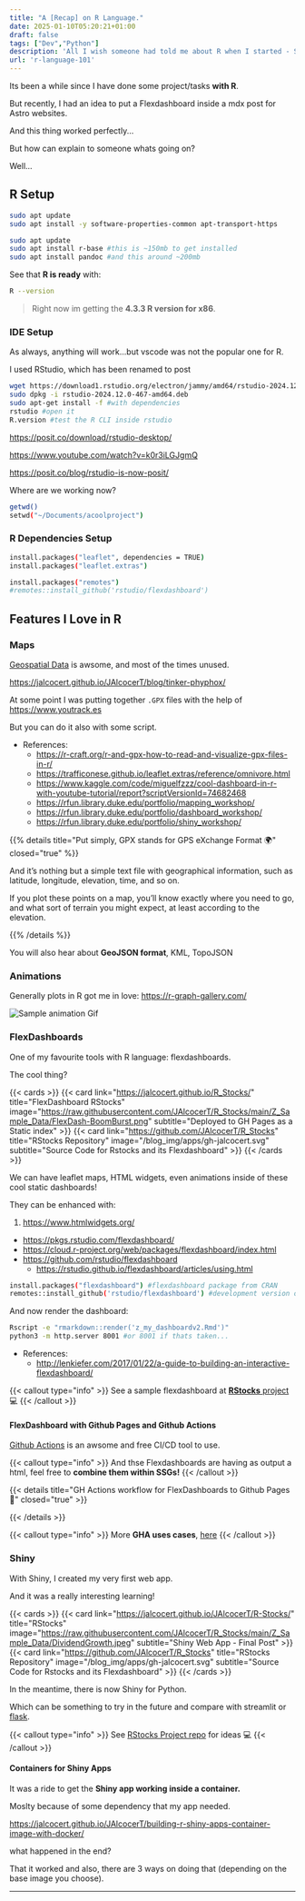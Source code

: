```yaml
---
title: "A [Recap] on R Language."
date: 2025-01-10T05:20:21+01:00
draft: false
tags: ["Dev","Python"]
description: 'All I wish someone had told me about R when I started - Shiny, Flexdashboards,...'
url: 'r-language-101'
---
```


Its been a while since I have done some project/tasks **with R**.

But recently, I had an idea to put a Flexdashboard inside a mdx post for Astro websites.

And this thing worked perfectly...

But how can explain to someone whats going on?

Well...

## R Setup

```sh
sudo apt update
sudo apt install -y software-properties-common apt-transport-https
```

```sh
sudo apt update
sudo apt install r-base #this is ~150mb to get installed
sudo apt install pandoc #and this around ~200mb
```

See that **R is ready** with:

```sh
R --version
```

> Right now im getting the **4.3.3 R version for x86**.

### IDE Setup

As always, anything will work...but vscode was not the popular one for R.

I used RStudio, which has been renamed to post

```sh
wget https://download1.rstudio.org/electron/jammy/amd64/rstudio-2024.12.0-467-amd64.deb
sudo dpkg -i rstudio-2024.12.0-467-amd64.deb
sudo apt-get install -f #with dependencies
rstudio #open it
R.version #test the R CLI inside rstudio
```

https://posit.co/download/rstudio-desktop/

https://www.youtube.com/watch?v=k0r3iLGJgmQ

https://posit.co/blog/rstudio-is-now-posit/

Where are we working now?

```sh
getwd()
setwd("~/Documents/acoolproject")
```

### R Dependencies Setup

```sh
install.packages("leaflet", dependencies = TRUE)
install.packages("leaflet.extras")

install.packages("remotes")
#remotes::install_github('rstudio/flexdashboard')
```


## Features I Love in R

### Maps

[Geospatial Data](https://jalcocert.github.io/JAlcocerT/geospatial-data/) is awsome, and most of the times unused.

https://jalcocert.github.io/JAlcocerT/blog/tinker-phyphox/

At some point I was putting together `.GPX` files with the help of https://www.youtrack.es

But you can do it also with some script.

* References:
    * https://r-craft.org/r-and-gpx-how-to-read-and-visualize-gpx-files-in-r/
    * https://trafficonese.github.io/leaflet.extras/reference/omnivore.html
    * <https://www.kaggle.com/code/miguelfzzz/cool-dashboard-in-r-with-youtube-tutorial/report?scriptVersionId=74682468>
    * <https://rfun.library.duke.edu/portfolio/mapping_workshop/>
    * <https://rfun.library.duke.edu/portfolio/dashboard_workshop/>
    * <https://rfun.library.duke.edu/portfolio/shiny_workshop/>


{{% details title="Put simply, GPX stands for GPS eXchange Format 🌍" closed="true" %}}

And it’s nothing but a simple text file with geographical information, such as latitude, longitude, elevation, time, and so on.

If you plot these points on a map, you’ll know exactly where you need to go, and what sort of terrain you might expect, at least according to the elevation.

{{% /details %}}


You will also hear about **GeoJSON format**, KML, TopoJSON

### Animations


Generally plots in R got me in love: <https://r-graph-gallery.com/> 


![Sample animation Gif](/blog_img/dev/503.gif)



### FlexDashboards

One of my favourite tools with R language: flexdashboards.

The cool thing? 

{{< cards >}}
  {{< card link="https://jalcocert.github.io/R_Stocks/" title="FlexDashboard RStocks" image="https://raw.githubusercontent.com/JAlcocerT/R_Stocks/main/Z_Sample_Data/FlexDash-BoomBurst.png" subtitle="Deployed to GH Pages as a Static index" >}}
  {{< card link="https://github.com/JAlcocerT/R_Stocks" title="RStocks Repository" image="/blog_img/apps/gh-jalcocert.svg" subtitle="Source Code for Rstocks and its Flexdashboard" >}}
{{< /cards >}}

We can have leaflet maps, HTML widgets, even animations inside of these cool static dashboards!

They can be enhanced with:

1. https://www.htmlwidgets.org/


* https://pkgs.rstudio.com/flexdashboard/
* https://cloud.r-project.org/web/packages/flexdashboard/index.html
* https://github.com/rstudio/flexdashboard
    * https://rstudio.github.io/flexdashboard/articles/using.html

```sh
install.packages("flexdashboard") #flexdashboard package from CRAN
remotes::install_github('rstudio/flexdashboard') #development version of the package, install it from GitHub via the remotes package
```

And now render the dashboard:

```sh
Rscript -e "rmarkdown::render('z_my_dashboardv2.Rmd')"
python3 -m http.server 8001 #or 8001 if thats taken...
```

* References:
    * http://lenkiefer.com/2017/01/22/a-guide-to-building-an-interactive-flexdashboard/


{{< callout type="info" >}}
See a sample flexdashboard at [**RStocks** project](https://github.com/JAlcocerT/R_Stocks)  💻
{{< /callout >}}



#### FlexDashboard with Github Pages and Github Actions

[Github Actions](https://jalcocert.github.io/JAlcocerT/github-actions-use-cases/#actions-cicd-for-python-projects) is an awsome and free CI/CD tool to use.

{{< callout type="info" >}}
And thse Flexdashboards are having as output a html, feel free to **combine them within SSGs!**
{{< /callout >}}

{{< details title="GH Actions workflow for FlexDashboards to Github Pages 📌" closed="true" >}}



{{< /details >}}

{{< callout type="info" >}}
More **GHA uses cases**, [here](https://jalcocert.github.io/JAlcocerT/github-actions-use-cases/#actions-cicd-for-python-projects)
{{< /callout >}}


### Shiny

With Shiny, I created my very first web app.

And it was a really interesting learning!

{{< cards >}}
  {{< card link="https://jalcocert.github.io/JAlcocerT/R-Stocks/" title="RStocks" image="https://raw.githubusercontent.com/JAlcocerT/R_Stocks/main/Z_Sample_Data/DividendGrowth.jpeg" subtitle="Shiny Web App - Final Post" >}}
  {{< card link="https://github.com/JAlcocerT/R_Stocks" title="RStocks Repository" image="/blog_img/apps/gh-jalcocert.svg" subtitle="Source Code for Rstocks and its Flexdashboard" >}}
{{< /cards >}}

In the meantime, there is now Shiny for Python.

Which can be something to try in the future and compare with streamlit or [flask](https://jalcocert.github.io/JAlcocerT/get-started-with-flask/).

{{< callout type="info" >}}
See [RStocks Project repo](https://github.com/JAlcocerT/R_Stocks) for ideas  💻 
{{< /callout >}}

#### Containers for Shiny Apps

It was a ride to get the **Shiny app working inside a container.**

Moslty because of some dependency that my app needed.

https://jalcocert.github.io/JAlcocerT/building-r-shiny-apps-container-image-with-docker/

what happened in the end?

That it worked and also, there are 3 ways on doing that (depending on the base image you choose).



---
<!-- 
https://github.com/RamiKrispin/shinylive
https://www.dataquest.io/blog/install-package-r/ -->


<!-- ### How can I contribute?

The code is accesible from [my Github Repository of R/Stocks](https://github.com/JAlcocerT/R_Stocks "R Stocks Github {rel='nofollow'}")

Please feel free to fork the repository and experiment with the code. -->

<!-- fossengineer/rstocks_shiny:latest
 docker run --name stocksubuntu -p 3836:3838 --detach fossengineer/rstocks_rbase2:latest
# you may need log out first `docker logout` ref. https://stackoverflow.com/a/53835882/248616 docker login

docker tag firstimage YOUR_DOCKERHUB_NAME/firstimage

docker push YOUR_DOCKERHUB_NAME/firstimage
docker run --name py_trip_planner --network tunnel -p 8050:8050 --detach py_trip_planner

docker run --name py_trip_planner --network tunnel -p 8050:8050 --detach fossengineer/trip_planner:arm64
MANIFEST: to detect that is arm64 directly -> multi-image (?)
https://hub.docker.com/r/fossengineer/trip_planner:arm64

To label docker images
To Private
 -->